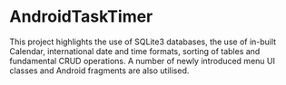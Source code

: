 # AndroidTaskTimer

This project highlights the use of SQLite3 databases, the use of in-built Calendar, international 
date and time formats, sorting of tables and fundamental CRUD operations. A number of newly 
introduced menu UI classes and Android fragments are also utilised.
